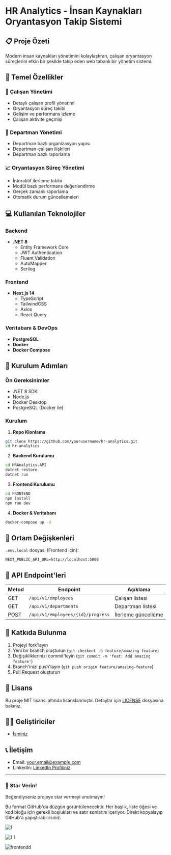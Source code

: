 

# HR Analytics - İnsan Kaynakları Oryantasyon Takip Sistemi

## 📋 Proje Özeti  

Modern insan kaynakları yönetimini kolaylaştıran, çalışan oryantasyon süreçlerini etkin bir şekilde takip eden web tabanlı bir yönetim sistemi.

## 🎯 Temel Özellikler  

### 👥 Çalışan Yönetimi  
- Detaylı çalışan profil yönetimi  
- Oryantasyon süreç takibi  
- Gelişim ve performans izleme  
- Çalışan aktivite geçmişi  

### 🏢 Departman Yönetimi  
- Departman bazlı organizasyon yapısı  
- Departman-çalışan ilişkileri  
- Departman bazlı raporlama  

### 📈 Oryantasyon Süreç Yönetimi  
- İnteraktif ilerleme takibi  
- Modül bazlı performans değerlendirme  
- Gerçek zamanlı raporlama  
- Otomatik durum güncellemeleri  

## 💻 Kullanılan Teknolojiler  

### Backend  
- **.NET 8**
  - Entity Framework Core  
  - JWT Authentication  
  - Fluent Validation  
  - AutoMapper  
  - Serilog  

### Frontend  
- **Next.js 14**
  - TypeScript  
  - TailwindCSS  
  - Axios  
  - React Query  

### Veritabanı & DevOps  
- **PostgreSQL**  
- **Docker**  
- **Docker Compose**  

## 🚀 Kurulum Adımları  

### Ön Gereksinimler  
- .NET 8 SDK  
- Node.js  
- Docker Desktop  
- PostgreSQL (Docker ile)  

### Kurulum  
1. **Repo Klonlama**  
```bash
git clone https://github.com/yourusername/hr-analytics.git
cd hr-analytics
```

2. **Backend Kurulumu**  
```bash
cd HRAnalytics.API
dotnet restore
dotnet run
```

3. **Frontend Kurulumu**  
```bash
cd FRONTEND
npm install
npm run dev
```

4. **Docker & Veritabanı**  
```bash
docker-compose up -d
```

## 🔑 Ortam Değişkenleri  

`.env.local` dosyası (Frontend için):  
```env
NEXT_PUBLIC_API_URL=http://localhost:5000
```

## 📌 API Endpoint'leri  

| Metod | Endpoint | Açıklama |
|-------|----------|-----------|
| GET | `/api/v1/employees` | Çalışan listesi |
| GET | `/api/v1/departments` | Departman listesi |
| POST | `/api/v1/employees/{id}/progress` | İlerleme güncelleme |

## 🤝 Katkıda Bulunma  

1. Projeyi fork'layın  
2. Yeni bir branch oluşturun (`git checkout -b feature/amazing-feature`)  
3. Değişikliklerinizi commit'leyin (`git commit -m 'feat: Add amazing feature'`)  
4. Branch'inizi push'layın (`git push origin feature/amazing-feature`)  
5. Pull Request oluşturun  

## 📄 Lisans  

Bu proje MIT lisansı altında lisanslanmıştır. Detaylar için [LICENSE](LICENSE) dosyasına bakınız.

## 👨‍💻 Geliştiriciler  
- [İsminiz](https://github.com/yourusername)  

## 📞 İletişim  
- Email: your.email@example.com  
- LinkedIn: [LinkedIn Profiliniz](https://linkedin.com/in/yourusername)  

---

### 🌟 Star Verin!  
Beğendiyseniz projeye star vermeyi unutmayın!

Bu format GitHub'da düzgün görüntülenecektir. Her başlık, liste öğesi ve kod bloğu için gerekli boşlukları ve satır sonlarını içeriyor. Direkt kopyalayıp GitHub'a yapıştırabilirsiniz.



![1](https://github.com/user-attachments/assets/cd6dbf13-f657-40d5-81c7-800f75b793b5)


![1 1](https://github.com/user-attachments/assets/cc079149-93e9-4fc5-a285-baf7b62defac)

![frontendd](https://github.com/user-attachments/assets/877a3538-b04a-4b1a-a242-4c8f6d95e175)

